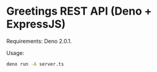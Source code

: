 # Greetings REST API (Deno + ExpressJS)

Requirements: Deno 2.0.1.

Usage: 

```bash
deno run -A server.ts
```

